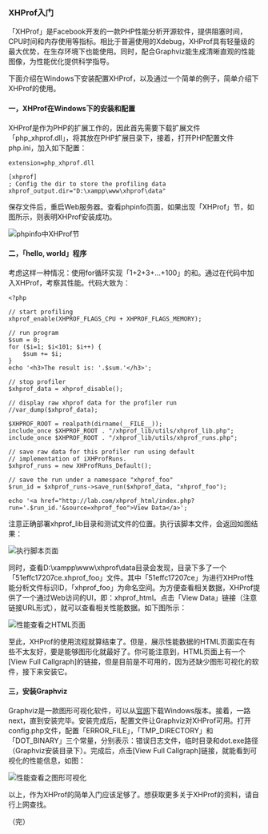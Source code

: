 ### XHProf入门 ###

「XHProf」是Facebook开发的一款PHP性能分析开源软件，提供阻塞时间，CPU时间和内存使用等指标。相比于普遍使用的Xdebug，XHProf具有轻量级的最大优势，在生存环境下也能使用。同时，配合Graphviz能生成清晰直观的性能图像，为性能优化提供科学指导。

下面介绍在Windows下安装配置XHProf，以及通过一个简单的例子，简单介绍下XHProf的使用。

#### 一，XHProf在Windows下的安装和配置 ####

XHProf是作为PHP的扩展工作的，因此首先需要下载扩展文件「php_xhprof.dll」，将其放在PHP扩展目录下，接着，打开PHP配置文件php.ini，加入如下配置：

    extension=php_xhprof.dll

    [xhprof]
    ; Config the dir to store the profiling data
    xhprof_output.dir="D:\xampp\www\xhprof\data"

保存文件后，重启Web服务器。查看phpinfo页面，如果出现「XHProf」节，如图所示，则表明XHProf安装成功。

![phpinfo中XHProf节](https://raw.github.com/phplaber/phplaber.github.com/master/images/graph_00.png "phpinfo中XHProf节")

#### 二，「hello, world」程序 ####

考虑这样一种情况：使用for循环实现「1+2+3+...+100」的和。通过在代码中加入XHProf，考察其性能。代码大致为：

    <?php

    // start profiling
    xhprof_enable(XHPROF_FLAGS_CPU + XHPROF_FLAGS_MEMORY);

    // run program
    $sum = 0;
    for ($i=1; $i<101; $i++) {
		$sum += $i;
    }
	echo '<h3>The result is: '.$sum.'</h3>';

    // stop profiler
    $xhprof_data = xhprof_disable();

    // display raw xhprof data for the profiler run
    //var_dump($xhprof_data);

    $XHPROF_ROOT = realpath(dirname(__FILE__));
    include_once $XHPROF_ROOT . "/xhprof_lib/utils/xhprof_lib.php";
    include_once $XHPROF_ROOT . "/xhprof_lib/utils/xhprof_runs.php";

    // save raw data for this profiler run using default
    // implementation of iXHProfRuns.
    $xhprof_runs = new XHProfRuns_Default();

    // save the run under a namespace "xhprof_foo"
    $run_id = $xhprof_runs->save_run($xhprof_data, "xhprof_foo");

    echo '<a href="http://lab.com/xhprof_html/index.php?run='.$run_id.'&source=xhprof_foo">View Data</a>';

注意正确部署xhprof_lib目录和测试文件的位置。执行该脚本文件，会返回如图结果：

![执行脚本页面](https://raw.github.com/phplaber/phplaber.github.com/master/images/graph_01.png "执行脚本页面")

同时，查看D:\xampp\www\xhprof\data目录会发现，目录下多了一个「51effc17207ce.xhprof_foo」文件。其中「51effc17207ce」为进行XHProf性能分析文件标识ID，「xhprof_foo」为命名空间。为方便查看相关数据，XHProf提供了一个通过Web访问的UI，即：xhprof_html。点击「View Data」链接（注意链接URL形式），就可以查看相关性能数据。如下图所示：

![性能查看之HTML页面](https://raw.github.com/phplaber/phplaber.github.com/master/images/graph_02.png "性能查看之HTML页面")

至此，XHProf的使用流程就算结束了。但是，展示性能数据的HTML页面实在有些不太友好，要是能够图形化就最好了。你可能注意到，HTML页面上有一个[View Full Callgraph]的链接，但是目前是不可用的，因为还缺少图形可视化的软件，接下来安装它。

#### 三，安装Graphviz ####

Graphviz是一款图形可视化软件，可以从[官网](http://www.graphviz.org/ "Graphviz官方网站")下载Windows版本。接着，一路next，直到安装完毕。安装完成后，配置文件让Graphviz对XHProf可用。打开config.php文件，配置「ERROR_FILE」，「TMP_DIRECTORY」和「DOT_BINARY」三个常量，分别表示：错误日志文件，临时目录和dot.exe路径（Graphviz安装目录下）。完成后，点击[View Full Callgraph]链接，就能看到可视化的性能信息，如图：

![性能查看之图形可视化](https://raw.github.com/phplaber/phplaber.github.com/master/images/graph_03.png "性能查看之图形可视化")

以上，作为XHProf的简单入门应该足够了。想获取更多关于XHProf的资料，请自行上网查找。

（完）
